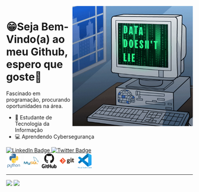 <img src=  "giphy (3).gif" width=  "325px" align="right">

# 😁Seja Bem-Vindo(a) ao meu Github, espero que goste🫰
Fascinado em programação, procurando oportunidades na área.
- 🎲 Estudante de Tecnologia da Informação
- 💻 Aprendendo Cybersegurança
<!-- 👨‍💻 Aprendendo Back End -->
<div id="badges">
  <a href = "https://www.linkedin.com/in/rafael-praxedes-zorzo-78a64a184/">
    <img src="https://img.shields.io/badge/LinkedIn-blue?style=for-the-badge&logo=linkedin&logoColor=white" alt="LinkedIn Badge"/>
  </a>
  <a href="">
  <img src="https://img.shields.io/badge/Twitter-blue?style=for-the-badge&logo=twitter&logoColor=white" alt="Twitter Badge"/>
  </a>
</div>
<div>
  <img src="https://github.com/devicons/devicon/blob/master/icons/python/python-original-wordmark.svg" title="Python" alt="Python" width="40" height="40"/>&nbsp;
  <img src="https://github.com/devicons/devicon/blob/master/icons/mysql/mysql-original-wordmark.svg" title="MySQL" alt="MySQl" width="40" height="40"/>&nbsp;
  <img src="https://github.com/devicons/devicon/blob/master/icons/github/github-original-wordmark.svg" title="Github" alt="MySQl" width="40" height="40"/>&nbsp;
  <img src="https://github.com/devicons/devicon/blob/master/icons/git/git-original-wordmark.svg" title="Git" alt="Git" width="40" height="40"/>&nbsp;
  <img src="https://github.com/devicons/devicon/blob/master/icons/vscode/vscode-original-wordmark.svg" title="VSC" alt="MySQl" width="40" height="40"/>&nbsp;
</div>

---

<div>
<img height = "150em"  src="https://github-readme-stats.vercel.app/api/top-langs/?username=RafaelZorzo&show_icons=true&theme=blue_navy&count_private=true"/>
<img height = "200em"  src="https://github-readme-stats.vercel.app/api?username=RafaelZorzo&show_icons=true&show_icons=true&theme=blue_navy&count_private=true" />
</div>
